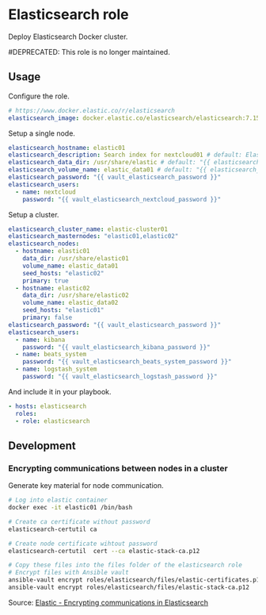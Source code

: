 # Elasticsearch role

Deploy Elasticsearch Docker cluster.

#DEPRECATED: This role is no longer maintained.

## Usage

Configure the role.

```yml
# https://www.docker.elastic.co/r/elasticsearch
elasticsearch_image: docker.elastic.co/elasticsearch/elasticsearch:7.15.2
```

Setup a single node.

```yml
elasticsearch_hostname: elastic01
elasticsearch_description: Search index for nextcloud01 # default: Elasticsearch
elasticsearch_data_dir: /usr/share/elastic # default: "{{ elasticsearch_hostname }}"
elasticsearch_volume_name: elastic_data01 # default: "{{ elasticsearch_hostname }}"
elasticsearch_password: "{{ vault_elasticsearch_password }}"
elasticsearch_users:
  - name: nextcloud
    password: "{{ vault_elasticsearch_nextcloud_password }}"
```

Setup a cluster.

```yml
elasticsearch_cluster_name: elastic-cluster01
elasticsearch_masternodes: "elastic01,elastic02"
elasticsearch_nodes:
  - hostname: elastic01
    data_dir: /usr/share/elastic01
    volume_name: elastic_data01
    seed_hosts: "elastic02"
    primary: true
  - hostname: elastic02
    data_dir: /usr/share/elastic02
    volume_name: elastic_data02
    seed_hosts: "elastic01"
    primary: false
elasticsearch_password: "{{ vault_elasticsearch_password }}"
elasticsearch_users:
  - name: kibana
    password: "{{ vault_elasticsearch_kibana_password }}"
  - name: beats_system
    password: "{{ vault_elasticsearch_beats_system_password }}"
  - name: logstash_system
    password: "{{ vault_elasticsearch_logstash_password }}"
```

And include it in your playbook.

```yml
- hosts: elasticsearch
  roles:
  - role: elasticsearch
```

## Development

### Encrypting communications between nodes in a cluster

Generate key material for node communication.

```bash
# Log into elastic container
docker exec -it elastic01 /bin/bash

# Create ca certificate without password
elasticsearch-certutil ca

# Create node certificate wihtout password
elasticsearch-certutil  cert --ca elastic-stack-ca.p12

# Copy these files into the files folder of the elasticsearch role
# Encrypt files with Ansible vault
ansible-vault encrypt roles/elasticsearch/files/elastic-certificates.p12
ansible-vault encrypt roles/elasticsearch/files/elastic-stack-ca.p12
```

Source: [Elastic - Encrypting communications in Elasticsearch](https://www.elastic.co/guide/en/elasticsearch/reference/current/configuring-tls.html)
